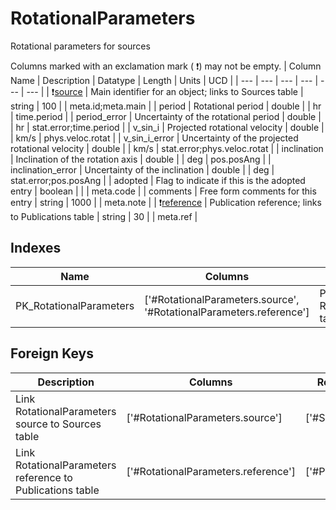 # RotationalParameters
Rotational parameters for sources


Columns marked with an exclamation mark ( :exclamation:) may not be empty.
| Column Name | Description | Datatype | Length | Units  | UCD |
| --- | --- | --- | --- | --- | --- |
| :exclamation:<ins>source</ins> | Main identifier for an object; links to Sources table | string | 100 |  | meta.id;meta.main  |
| period | Rotational period | double |  | hr | time.period  |
| period_error | Uncertainty of the rotational period | double |  | hr | stat.error;time.period  |
| v_sin_i | Projected rotational velocity | double |  | km/s | phys.veloc.rotat  |
| v_sin_i_error | Uncertainty of the projected rotational velocity | double |  | km/s | stat.error;phys.veloc.rotat  |
| inclination | Inclination of the rotation axis | double |  | deg | pos.posAng  |
| inclination_error | Uncertainty of the inclination | double |  | deg | stat.error;pos.posAng  |
| adopted | Flag to indicate if this is the adopted entry | boolean |  |  | meta.code  |
| comments | Free form comments for this entry | string | 1000 |  | meta.note  |
| :exclamation:<ins>reference</ins> | Publication reference; links to Publications table | string | 30 |  | meta.ref  |

## Indexes
| Name | Columns | Description |
| --- | --- | --- |
| PK_RotationalParameters | ['#RotationalParameters.source', '#RotationalParameters.reference'] | Primary key for RotationalParameters table |

## Foreign Keys
| Description | Columns | Referenced Columns |
| --- | --- | --- |
| Link RotationalParameters source to Sources table | ['#RotationalParameters.source'] | ['#Sources.source'] |
| Link RotationalParameters reference to Publications table | ['#RotationalParameters.reference'] | ['#Publications.reference'] |
